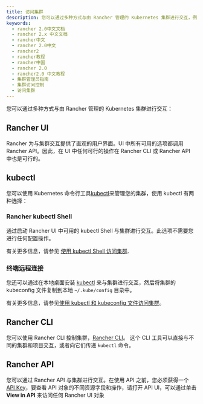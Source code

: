 ```yaml
---
title: 访问集群
description: 您可以通过多种方式与由 Rancher 管理的 Kubernetes 集群进行交互，例如，Rancher UI、kubectl、Rancher kubectl shell、终端远程连接、Rancher CLI、Rancher API等。
keywords:
  - rancher 2.0中文文档
  - rancher 2.x 中文文档
  - rancher中文
  - rancher 2.0中文
  - rancher2
  - rancher教程
  - rancher中国
  - rancher 2.0
  - rancher2.0 中文教程
  - 集群管理员指南
  - 集群访问控制
  - 访问集群
---
```


您可以通过多种方式与由 Rancher 管理的 Kubernetes 集群进行交互：

## Rancher UI

Rancher 为与集群交互提供了直观的用户界面。UI 中所有可用的选项都调用 Rancher API。因此，在 UI 中任何可行的操作在 Rancher CLI 或 Rancher API 中也是可行的。

## kubectl

您可以使用 Kubernetes 命令行工具[kubectl](https://kubernetes.io/docs/reference/kubectl/overview/)来管理您的集群，使用 kubectl 有两种选择：

### Rancher kubectl Shell

通过启动 Rancher UI 中可用的 kubectl Shell 与集群进行交互。此选项不需要您进行任何配置操作。

有关更多信息，请参见 [使用 kubectl Shell 访问集群](/docs/cluster-admin/cluster-access/kubectl/_index).

### 终端远程连接

您还可以通过在本地桌面安装 [kubectl](https://kubernetes.io/docs/tasks/tools/install-kubectl/) 来与集群进行交互，然后将集群的 kubeconfig 文件复制到本地 `~/.kube/config` 目录中。

有关更多信息，请参见[使用 kubectl 和 kubeconfig 文件访问集群](/docs/cluster-admin/cluster-access/kubectl/_index)。

## Rancher CLI

您可以使用 Rancher CLI 控制集群，[Rancher CLI](/docs/cli/_index)。 这个 CLI 工具可以直接与不同的集群和项目交互，或者向它们传递 `kubectl` 命令。

## Rancher API

您可以通过 Rancher API 与集群进行交互。在使用 API 之前，您必须获得一个 [API Key](/docs/user-settings/api-keys/_index)，要查看 API 对象的不同资源字段和操作，请打开 API UI，可以通过单击 **View in API** 来访问任何 Rancher UI 对象
